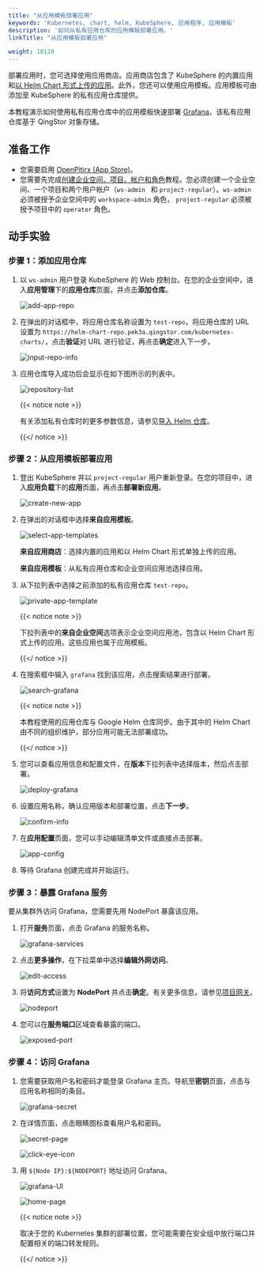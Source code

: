 ```yaml
---
title: "从应用模板部署应用"
keywords: 'Kubernetes, chart, helm, KubeSphere, 应用程序, 应用模板'
description: '如何从私有应用仓库的应用模板部署应用。'
linkTitle: "从应用模板部署应用"

weight: 10120
---
```


部署应用时，您可选择使用应用商店。应用商店包含了 KubeSphere 的内置应用和[以 Helm Chart 形式上传的应用](../../../workspace-administration/upload-helm-based-application/)。此外，您还可以使用应用模板。应用模板可由添加至 KubeSphere 的私有应用仓库提供。

本教程演示如何使用私有应用仓库中的应用模板快速部署 [Grafana](https://grafana.com/)。该私有应用仓库基于 QingStor 对象存储。

## 准备工作

- 您需要启用 [OpenPitirx (App Store)](../../../pluggable-components/app-store)。
- 您需要先完成[创建企业空间、项目、帐户和角色](../../../quick-start/create-workspace-and-project/)教程。您必须创建一个企业空间、一个项目和两个用户帐户（`ws-admin ` 和 `project-regular`）。`ws-admin` 必须被授予企业空间中的 `workspace-admin` 角色， `project-regular` 必须被授予项目中的 `operator` 角色。

## 动手实验

### 步骤 1：添加应用仓库

1. 以 `ws-admin` 用户登录 KubeSphere 的 Web 控制台。在您的企业空间中，进入**应用管理**下的**应用仓库**页面，并点击**添加仓库**。

   ![add-app-repo](/images/docs/zh-cn/project-user-guide/applications/deploy-apps-from-app-templates/add-app-repo.jpg)

2. 在弹出的对话框中，将应用仓库名称设置为 `test-repo`，将应用仓库的 URL 设置为 `https://helm-chart-repo.pek3a.qingstor.com/kubernetes-charts/`，点击**验证**对 URL 进行验证，再点击**确定**进入下一步。

   ![input-repo-info](/images/docs/zh-cn/project-user-guide/applications/deploy-apps-from-app-templates/input-repo-info.jpg)

3. 应用仓库导入成功后会显示在如下图所示的列表中。

   ![repository-list](/images/docs/zh-cn/project-user-guide/applications/deploy-apps-from-app-templates/repository-list.jpg)

   {{< notice note >}}

   有关添加私有仓库时的更多参数信息，请参见[导入 Helm 仓库](../../../workspace-administration/app-repository/import-helm-repository/)。

   {{</ notice >}} 

### 步骤 2：从应用模板部署应用

1. 登出 KubeSphere 并以 `project-regular` 用户重新登录。在您的项目中，进入**应用负载**下的**应用**页面，再点击**部署新应用**。

   ![create-new-app](/images/docs/zh-cn/project-user-guide/applications/deploy-apps-from-app-templates/create-new-app.jpg)

2. 在弹出的对话框中选择**来自应用模板**。

   ![select-app-templates](/images/docs/zh-cn/project-user-guide/applications/deploy-apps-from-app-templates/select-app-templates.jpg)

   **来自应用商店**：选择内置的应用和以 Helm Chart 形式单独上传的应用。

   **来自应用模板**：从私有应用仓库和企业空间应用池选择应用。

3. 从下拉列表中选择之前添加的私有应用仓库 `test-repo`。

   ![private-app-template](/images/docs/zh-cn/project-user-guide/applications/deploy-apps-from-app-templates/private-app-template.jpg)

   {{< notice note >}}

   下拉列表中的**来自企业空间**选项表示企业空间应用池，包含以 Helm Chart 形式上传的应用。这些应用也属于应用模板。

   {{</ notice >}} 

4. 在搜索框中输入 `grafana` 找到该应用，点击搜索结果进行部署。

   ![search-grafana](/images/docs/zh-cn/project-user-guide/applications/deploy-apps-from-app-templates/search-grafana.jpg)

   {{< notice note >}} 

   本教程使用的应用仓库与 Google Helm 仓库同步。由于其中的 Helm Chart 由不同的组织维护，部分应用可能无法部署成功。

   {{</ notice >}} 

5. 您可以查看应用信息和配置文件，在**版本**下拉列表中选择版本，然后点击部署。

   ![deploy-grafana](/images/docs/zh-cn/project-user-guide/applications/deploy-apps-from-app-templates/deploy-grafana.jpg)

6. 设置应用名称，确认应用版本和部署位置，点击**下一步**。

   ![confirm-info](/images/docs/zh-cn/project-user-guide/applications/deploy-apps-from-app-templates/confirm-info.jpg)

7. 在**应用配置**页面，您可以手动编辑清单文件或直接点击部署。

   ![app-config](/images/docs/zh-cn/project-user-guide/applications/deploy-apps-from-app-templates/app-config.jpg)

8. 等待 Grafana 创建完成并开始运行。

### 步骤 3：暴露 Grafana 服务

要从集群外访问 Grafana，您需要先用 NodePort 暴露该应用。

1. 打开**服务**页面，点击 Grafana 的服务名称。

   ![grafana-services](/images/docs/zh-cn/project-user-guide/applications/deploy-apps-from-app-templates/grafana-services.jpg)

2. 点击**更多操作**，在下拉菜单中选择**编辑外网访问**。

   ![edit-access](/images/docs/zh-cn/project-user-guide/applications/deploy-apps-from-app-templates/edit-access.jpg)

3. 将**访问方式**设置为 **NodePort** 并点击**确定**。有关更多信息，请参见[项目网关](../../../project-administration/project-gateway/)。

   ![nodeport](/images/docs/zh-cn/project-user-guide/applications/deploy-apps-from-app-templates/nodeport.jpg)

4. 您可以在**服务端口**区域查看暴露的端口。

   ![exposed-port](/images/docs/zh-cn/project-user-guide/applications/deploy-apps-from-app-templates/exposed-port.jpg)

### 步骤 4：访问 Grafana

1. 您需要获取用户名和密码才能登录 Grafana 主页。导航至**密钥**页面，点击与应用名称相同的条目。

   ![grafana-secret](/images/docs/zh-cn/project-user-guide/applications/deploy-apps-from-app-templates/grafana-secret.jpg)

2. 在详情页面，点击眼睛图标查看用户名和密码。

   ![secret-page](/images/docs/zh-cn/project-user-guide/applications/deploy-apps-from-app-templates/secret-page.jpg)

   ![click-eye-icon](/images/docs/zh-cn/project-user-guide/applications/deploy-apps-from-app-templates/click-eye-icon.jpg)

2. 用 `${Node IP}:${NODEPORT}` 地址访问 Grafana。

   ![grafana-UI](/images/docs/zh-cn/project-user-guide/applications/deploy-apps-from-app-templates/grafana-UI.jpg)

   ![home-page](/images/docs/zh-cn/project-user-guide/applications/deploy-apps-from-app-templates/home-page.jpg)

   {{< notice note >}}

   取决于您的 Kubernetes 集群的部署位置，您可能需要在安全组中放行端口并配置相关的端口转发规则。

   {{</ notice >}} 
